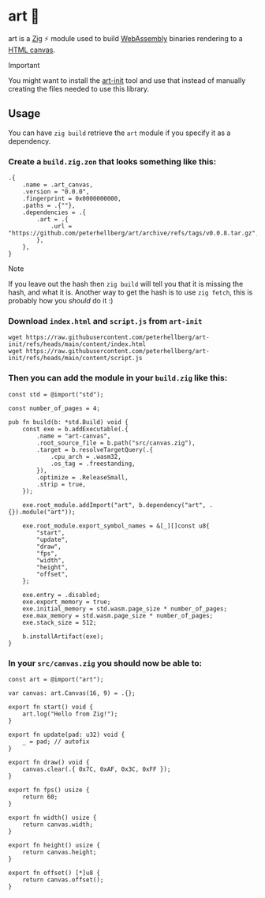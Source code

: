 # art :art:

art is a [Zig](https://ziglang.org/) ⚡ module used to build
[WebAssembly](https://webassembly.org/) binaries rendering to a
[HTML canvas](https://developer.mozilla.org/en-US/docs/Web/API/Canvas_API).

> [!IMPORTANT]
> You might want to install the [art-init](https://github.com/peterhellberg/art-init) tool
> and use that instead of manually creating the files needed to use this library.

## Usage

You can have `zig build` retrieve the `art` module if you specify it as a dependency.

### Create a `build.zig.zon` that looks something like this:
```zig
.{
    .name = .art_canvas,
    .version = "0.0.0",
    .fingerprint = 0x0000000000,
    .paths = .{""},
    .dependencies = .{
        .art = .{
            .url = "https://github.com/peterhellberg/art/archive/refs/tags/v0.0.8.tar.gz",
        },
    },
}
```

> [!NOTE]
> If you leave out the hash then `zig build` will tell you that it is missing the hash, and what it is.
> Another way to get the hash is to use `zig fetch`, this is probably how you _should_ do it :)

### Download `index.html` and `script.js` from `art-init`

```console
wget https://raw.githubusercontent.com/peterhellberg/art-init/refs/heads/main/content/index.html
wget https://raw.githubusercontent.com/peterhellberg/art-init/refs/heads/main/content/script.js
```

### Then you can add the module in your `build.zig` like this:

```zig
const std = @import("std");

const number_of_pages = 4;

pub fn build(b: *std.Build) void {
    const exe = b.addExecutable(.{
        .name = "art-canvas",
        .root_source_file = b.path("src/canvas.zig"),
        .target = b.resolveTargetQuery(.{
            .cpu_arch = .wasm32,
            .os_tag = .freestanding,
        }),
        .optimize = .ReleaseSmall,
        .strip = true,
    });

    exe.root_module.addImport("art", b.dependency("art", .{}).module("art"));

    exe.root_module.export_symbol_names = &[_][]const u8{
        "start",
        "update",
        "draw",
        "fps",
        "width",
        "height",
        "offset",
    };

    exe.entry = .disabled;
    exe.export_memory = true;
    exe.initial_memory = std.wasm.page_size * number_of_pages;
    exe.max_memory = std.wasm.page_size * number_of_pages;
    exe.stack_size = 512;

    b.installArtifact(exe);
}
```

### In your `src/canvas.zig` you should now be able to:

```zig
const art = @import("art");

var canvas: art.Canvas(16, 9) = .{};

export fn start() void {
    art.log("Hello from Zig!");
}

export fn update(pad: u32) void {
    _ = pad; // autofix
}

export fn draw() void {
    canvas.clear(.{ 0x7C, 0xAF, 0x3C, 0xFF });
}

export fn fps() usize {
    return 60;
}

export fn width() usize {
    return canvas.width;
}

export fn height() usize {
    return canvas.height;
}

export fn offset() [*]u8 {
    return canvas.offset();
}
```
